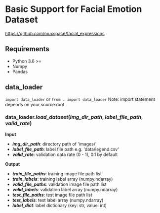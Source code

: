 # Basic Support for Facial Emotion Dataset
https://github.com/muxspace/facial_expressions

## Requirements
- Python 3.6 >=
- Numpy
- Pandas

## data_loader
`import data_loader` or `from . import data_loader`
Note: import statement depends on your source root

### data_loader.***load_dataset***(*img_dir_path*, *label_file_path*, *valid_rate*)
**Input**
- ***img_dir_path***: directory path of 'images/'
- ***label_file_path***: label file path e.g. 'data/legend.csv'
- ***valid_rate***: validation data rate (0 - 1), 0.1 by default

**Output**
- ***train_file_paths***: training image file path list
- ***train_labels***: training label array (numpy.ndarray)
- ***valid_file_paths***: validation image file path list
- ***valid_labels***: validation label array (numpy.ndarray)
- ***test_file_paths***: test image file path list
- ***test_labels***: test label array (numpy.ndarray)
- ***label_dict***: label dictionary (key: str, value: int)

